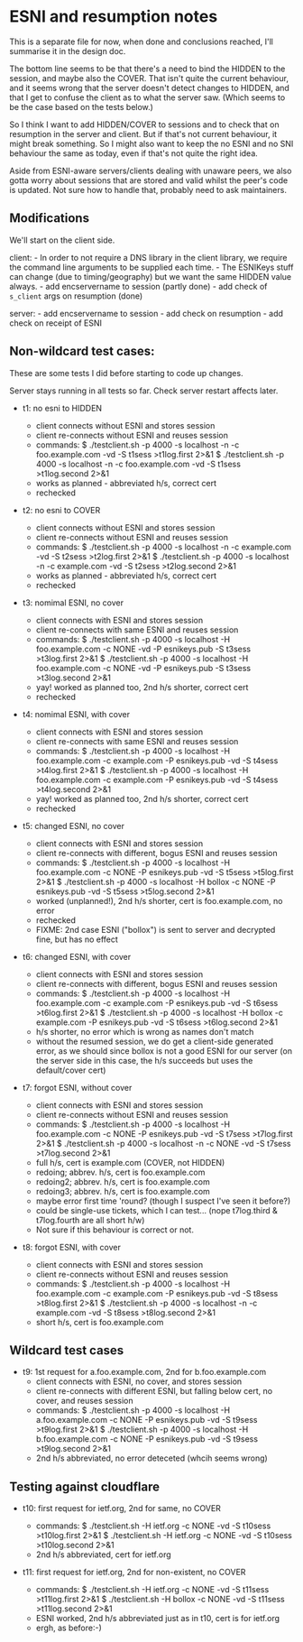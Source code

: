 # ESNI and resumption notes

This is a separate file for now, when done and conclusions reached, I'll
summarise it in the design doc.

The bottom line seems to be that there's a need to bind the HIDDEN to the
session, and maybe also the COVER. That isn't quite the current behaviour,
and it seems wrong that the server doesn't detect changes to HIDDEN, and 
that I get to confuse the client as to what the server saw. (Which seems
to be the case based on the tests below.)

So I think I want to add HIDDEN/COVER to sessions and to check that on
resumption in the server and client.
But if that's not current behaviour, it might break something.
So I might also want to keep the no ESNI and no SNI behaviour the same
as today, even if that's not quite the right idea.

Aside from ESNI-aware servers/clients dealing with unaware peers, we
also gotta worry about sessions that are stored and valid whilst the
peer's code is updated. Not sure how to handle that, probably need to
ask maintainers.

## Modifications 

We'll start on the client side.

client:
	- In order to not require a DNS library in the client library, we
	  require the command line arguments to be supplied each time.
	- The ESNIKeys stuff can change (due to timing/geography) but 
	  we want the same HIDDEN value always.
	- add encservername to session (partly done)
	- add check of ``s_client`` args on resumption (done)

server:
	- add encservername to session
	- add check on resumption
	- add check on receipt of ESNI


## Non-wildcard test cases:

These are some tests I did before starting to code up changes.

Server stays running in all tests so far. Check server restart affects later. 

- t1: no esni to HIDDEN
	- client connects without ESNI and stores session 
	- client re-connects without ESNI and reuses session 
	- commands:
			$ ./testclient.sh -p 4000 -s localhost -n -c foo.example.com -vd -S t1sess >t1log.first 2>&1
			$ ./testclient.sh -p 4000 -s localhost -n -c foo.example.com -vd -S t1sess >t1log.second 2>&1
	- works as planned - abbreviated h/s, correct cert
	- rechecked

- t2: no esni to COVER
	- client connects without ESNI and stores session 
	- client re-connects without ESNI and reuses session 
	- commands:
			$ ./testclient.sh -p 4000 -s localhost -n -c example.com -vd -S t2sess >t2log.first 2>&1
			$ ./testclient.sh -p 4000 -s localhost -n -c example.com -vd -S t2sess >t2log.second 2>&1
	- works as planned - abbreviated h/s, correct cert
	- rechecked

- t3: nomimal ESNI, no cover
	- client connects with ESNI and stores session 
	- client re-connects with same ESNI and reuses session 
	- commands:
			$ ./testclient.sh -p 4000 -s localhost -H foo.example.com -c NONE -vd -P esnikeys.pub -S t3sess >t3log.first 2>&1
			$ ./testclient.sh -p 4000 -s localhost -H foo.example.com -c NONE -vd -P esnikeys.pub -S t3sess >t3log.second 2>&1
	- yay! worked as planned too, 2nd h/s shorter, correct cert
	- rechecked

- t4: nomimal ESNI, with cover
	- client connects with ESNI and stores session 
	- client re-connects with same ESNI and reuses session 
	- commands:
			$ ./testclient.sh -p 4000 -s localhost -H foo.example.com -c example.com -P esnikeys.pub -vd -S t4sess >t4log.first 2>&1
			$ ./testclient.sh -p 4000 -s localhost -H foo.example.com -c example.com -P esnikeys.pub -vd -S t4sess >t4log.second 2>&1
	- yay! worked as planned too, 2nd h/s shorter, correct cert
	- rechecked

- t5: changed ESNI, no cover
	- client connects with ESNI and stores session 
	- client re-connects with different, bogus ESNI and reuses session 
	- commands:
			$ ./testclient.sh -p 4000 -s localhost -H foo.example.com -c NONE -P esnikeys.pub -vd -S t5sess >t5log.first 2>&1
			$ ./testclient.sh -p 4000 -s localhost -H bollox -c NONE -P esnikeys.pub -vd -S t5sess >t5log.second 2>&1
	- worked (unplanned!), 2nd h/s shorter, cert is foo.example.com, no error
	- rechecked
	- FIXME: 2nd case ESNI ("bollox") is sent to server and decrypted fine, but has no effect

- t6: changed ESNI, with cover
	- client connects with ESNI and stores session 
	- client re-connects with different, bogus ESNI and reuses session 
	- commands:
			$ ./testclient.sh -p 4000 -s localhost -H foo.example.com -c example.com -P esnikeys.pub -vd -S t6sess >t6log.first 2>&1
			$ ./testclient.sh -p 4000 -s localhost -H bollox -c example.com -P esnikeys.pub -vd -S t6sess >t6log.second 2>&1
	- h/s shorter, no error which is wrong as names don't match
	- without the resumed session, we do get a client-side generated error, as we should since bollox is not a good ESNI for our server
	  (on the server side in this case, the h/s succeeds but uses the default/cover cert)

- t7: forgot ESNI, without cover
	- client connects with ESNI and stores session 
	- client re-connects without ESNI and reuses session 
	- commands:
			$ ./testclient.sh -p 4000 -s localhost -H foo.example.com -c NONE -P esnikeys.pub -vd -S t7sess >t7log.first 2>&1
			$ ./testclient.sh -p 4000 -s localhost -n -c NONE -vd -S t7sess >t7log.second 2>&1
	- full h/s, cert is example.com (COVER, not HIDDEN)
	- redoing; abbrev. h/s, cert is foo.example.com
	- redoing2; abbrev. h/s, cert is foo.example.com
	- redoing3; abbrev. h/s, cert is foo.example.com
	- maybe error first time 'round? (though I suspect I've seen it before?)
	- could be single-use tickets, which I can test... (nope t7log.third & t7log.fourth are all short h/w)
	- Not sure if this behaviour is correct or not.

- t8: forgot ESNI, with cover
	- client connects with ESNI and stores session 
	- client re-connects without ESNI and reuses session 
	- commands:
			$ ./testclient.sh -p 4000 -s localhost -H foo.example.com -c example.com -P esnikeys.pub -vd -S t8sess >t8log.first 2>&1
			$ ./testclient.sh -p 4000 -s localhost -n -c example.com -vd -S t8sess >t8log.second 2>&1
	- short h/s, cert is foo.example.com

## Wildcard test cases

- t9: 1st request for a.foo.example.com, 2nd for b.foo.example.com
	- client connects with ESNI, no cover, and stores session 
	- client re-connects with different ESNI, but falling below cert, no cover, and reuses session 
	- commands:
			$ ./testclient.sh -p 4000 -s localhost -H a.foo.example.com -c NONE -P esnikeys.pub -vd -S t9sess >t9log.first 2>&1
			$ ./testclient.sh -p 4000 -s localhost -H b.foo.example.com -c NONE -P esnikeys.pub -vd -S t9sess >t9log.second 2>&1
	- 2nd h/s abbreviated, no error deteceted (whcih seems wrong) 

## Testing against cloudflare

- t10: first request for ietf.org, 2nd for same, no COVER
	- commands:
			$ ./testclient.sh -H ietf.org -c NONE -vd -S t10sess >t10log.first 2>&1
			$ ./testclient.sh -H ietf.org -c NONE -vd -S t10sess >t10log.second 2>&1
	- 2nd h/s abbreviated, cert for ietf.org

- t11: first request for ietf.org, 2nd for non-existent, no COVER
	- commands:
			$ ./testclient.sh -H ietf.org -c NONE -vd -S t11sess >t11log.first 2>&1
			$ ./testclient.sh -H bollox  -c NONE -vd -S t11sess >t11log.second 2>&1
	- ESNI worked, 2nd h/s abbreviated just as in t10, cert is for ietf.org
	- ergh, as before:-)

